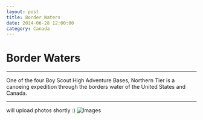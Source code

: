 ```yaml
---
layout: post
title: Border Waters
date: 2014-06-28 12:00:00
category: Canada
---
```



# Border Waters

---

One of the four Boy Scout High Adventure Bases, Northern Tier is a canoeing expedition through the borders water of the United States and Canada.

---

will upload photos shortly :)
![Images](/blog/images/Canada)